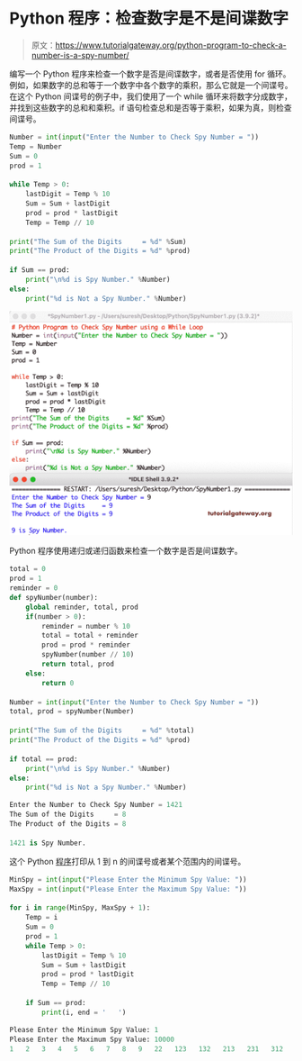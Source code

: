 # Python 程序：检查数字是不是间谍数字

> 原文：<https://www.tutorialgateway.org/python-program-to-check-a-number-is-a-spy-number/>

编写一个 Python 程序来检查一个数字是否是间谍数字，或者是否使用 for 循环。例如，如果数字的总和等于一个数字中各个数字的乘积，那么它就是一个间谍号。在这个 Python 间谍号的例子中，我们使用了一个 while 循环来将数字分成数字，并找到这些数字的总和和乘积。if 语句检查总和是否等于乘积，如果为真，则检查间谍号。

```py
Number = int(input("Enter the Number to Check Spy Number = "))
Temp = Number
Sum = 0
prod = 1

while Temp > 0:
    lastDigit = Temp % 10
    Sum = Sum + lastDigit
    prod = prod * lastDigit
    Temp = Temp // 10

print("The Sum of the Digits     = %d" %Sum)
print("The Product of the Digits = %d" %prod)

if Sum == prod:
    print("\n%d is Spy Number." %Number)
else:
    print("%d is Not a Spy Number." %Number)
```

![Python Program to Check a Number is a Spy Number](img/5c1da24356e82cbfc265bc933e2fc076.png)

Python 程序使用递归或递归函数来检查一个数字是否是间谍数字。

```py
total = 0
prod = 1
reminder = 0
def spyNumber(number):
    global reminder, total, prod
    if(number > 0):
        reminder = number % 10
        total = total + reminder
        prod = prod * reminder
        spyNumber(number // 10)
        return total, prod
    else:
        return 0

Number = int(input("Enter the Number to Check Spy Number = "))
total, prod = spyNumber(Number)

print("The Sum of the Digits     = %d" %total)
print("The Product of the Digits = %d" %prod)

if total == prod:
    print("\n%d is Spy Number." %Number)
else:
    print("%d is Not a Spy Number." %Number)
```

```py
Enter the Number to Check Spy Number = 1421
The Sum of the Digits     = 8
The Product of the Digits = 8

1421 is Spy Number.
```

这个 Python [程序](https://www.tutorialgateway.org/python-programming-examples/)打印从 1 到 n 的间谍号或者某个范围内的间谍号。

```py
MinSpy = int(input("Please Enter the Minimum Spy Value: "))
MaxSpy = int(input("Please Enter the Maximum Spy Value: "))

for i in range(MinSpy, MaxSpy + 1):
    Temp = i
    Sum = 0
    prod = 1
    while Temp > 0:
        lastDigit = Temp % 10
        Sum = Sum + lastDigit
        prod = prod * lastDigit
        Temp = Temp // 10

    if Sum == prod:
        print(i, end = '   ')
```

```py
Please Enter the Minimum Spy Value: 1
Please Enter the Maximum Spy Value: 10000
1   2   3   4   5   6   7   8   9   22   123   132   213   231   312   321   1124   1142   1214   1241   1412   1421   2114   2141   2411   4112   4121   4211 
```